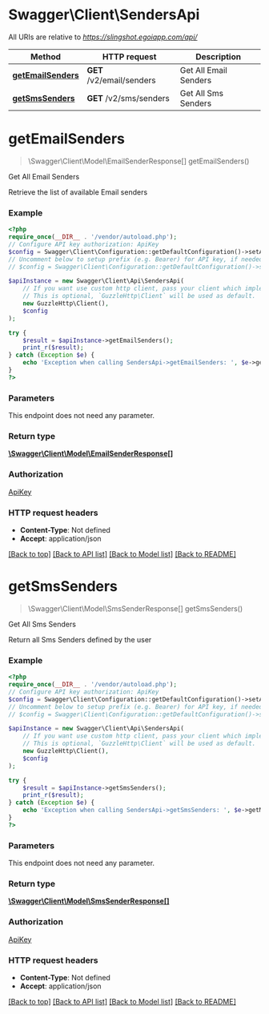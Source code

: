 # Swagger\Client\SendersApi

All URIs are relative to *https://slingshot.egoiapp.com/api/*

Method | HTTP request | Description
------------- | ------------- | -------------
[**getEmailSenders**](SendersApi.md#getemailsenders) | **GET** /v2/email/senders | Get All Email Senders
[**getSmsSenders**](SendersApi.md#getsmssenders) | **GET** /v2/sms/senders | Get All Sms Senders

# **getEmailSenders**
> \Swagger\Client\Model\EmailSenderResponse[] getEmailSenders()

Get All Email Senders

Retrieve the list of available Email senders

### Example
```php
<?php
require_once(__DIR__ . '/vendor/autoload.php');
// Configure API key authorization: ApiKey
$config = Swagger\Client\Configuration::getDefaultConfiguration()->setApiKey('ApiKey', 'YOUR_API_KEY');
// Uncomment below to setup prefix (e.g. Bearer) for API key, if needed
// $config = Swagger\Client\Configuration::getDefaultConfiguration()->setApiKeyPrefix('ApiKey', 'Bearer');

$apiInstance = new Swagger\Client\Api\SendersApi(
    // If you want use custom http client, pass your client which implements `GuzzleHttp\ClientInterface`.
    // This is optional, `GuzzleHttp\Client` will be used as default.
    new GuzzleHttp\Client(),
    $config
);

try {
    $result = $apiInstance->getEmailSenders();
    print_r($result);
} catch (Exception $e) {
    echo 'Exception when calling SendersApi->getEmailSenders: ', $e->getMessage(), PHP_EOL;
}
?>
```

### Parameters
This endpoint does not need any parameter.

### Return type

[**\Swagger\Client\Model\EmailSenderResponse[]**](../Model/EmailSenderResponse.md)

### Authorization

[ApiKey](../../README.md#ApiKey)

### HTTP request headers

 - **Content-Type**: Not defined
 - **Accept**: application/json

[[Back to top]](#) [[Back to API list]](../../README.md#documentation-for-api-endpoints) [[Back to Model list]](../../README.md#documentation-for-models) [[Back to README]](../../README.md)

# **getSmsSenders**
> \Swagger\Client\Model\SmsSenderResponse[] getSmsSenders()

Get All Sms Senders

Return all Sms Senders defined by the user

### Example
```php
<?php
require_once(__DIR__ . '/vendor/autoload.php');
// Configure API key authorization: ApiKey
$config = Swagger\Client\Configuration::getDefaultConfiguration()->setApiKey('ApiKey', 'YOUR_API_KEY');
// Uncomment below to setup prefix (e.g. Bearer) for API key, if needed
// $config = Swagger\Client\Configuration::getDefaultConfiguration()->setApiKeyPrefix('ApiKey', 'Bearer');

$apiInstance = new Swagger\Client\Api\SendersApi(
    // If you want use custom http client, pass your client which implements `GuzzleHttp\ClientInterface`.
    // This is optional, `GuzzleHttp\Client` will be used as default.
    new GuzzleHttp\Client(),
    $config
);

try {
    $result = $apiInstance->getSmsSenders();
    print_r($result);
} catch (Exception $e) {
    echo 'Exception when calling SendersApi->getSmsSenders: ', $e->getMessage(), PHP_EOL;
}
?>
```

### Parameters
This endpoint does not need any parameter.

### Return type

[**\Swagger\Client\Model\SmsSenderResponse[]**](../Model/SmsSenderResponse.md)

### Authorization

[ApiKey](../../README.md#ApiKey)

### HTTP request headers

 - **Content-Type**: Not defined
 - **Accept**: application/json

[[Back to top]](#) [[Back to API list]](../../README.md#documentation-for-api-endpoints) [[Back to Model list]](../../README.md#documentation-for-models) [[Back to README]](../../README.md)

